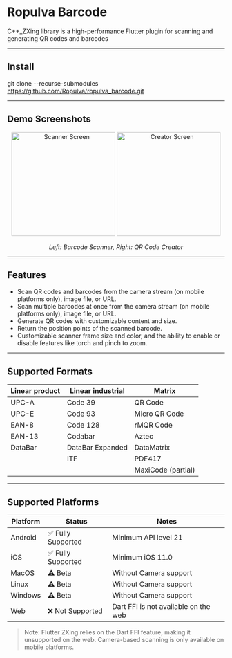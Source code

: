 # Ropulva Barcode

C++_ZXing library is a high-performance Flutter plugin for scanning and generating QR codes and barcodes

---

## Install 

git clone --recurse-submodules https://github.com/Ropulva/ropulva_barcode.git

---

## Demo Screenshots

<p align="center">
  <img alt="Scanner Screen" src="https://user-images.githubusercontent.com/11523360/222677044-a15841a7-e617-44bb-b3a0-66b2d5b57dce.png" width="240">
  <img alt="Creator Screen" src="https://user-images.githubusercontent.com/11523360/222677058-60a676fd-c229-4b51-8780-f40155cb5db6.png" width="240">
</p>
<p align="center">
  <i>Left: Barcode Scanner, Right: QR Code Creator</i>
</p>

---

## Features

- Scan QR codes and barcodes from the camera stream (on mobile platforms only), image file, or URL.
- Scan multiple barcodes at once from the camera stream (on mobile platforms only), image file, or URL.
- Generate QR codes with customizable content and size.
- Return the position points of the scanned barcode.
- Customizable scanner frame size and color, and the ability to enable or disable features like torch and pinch to zoom.

---

## Supported Formats

| Linear product | Linear industrial | Matrix             |
|----------------|-------------------|--------------------|
| UPC-A          | Code 39           | QR Code            |
| UPC-E          | Code 93           | Micro QR Code      |
| EAN-8          | Code 128          | rMQR Code          |
| EAN-13         | Codabar           | Aztec              |
| DataBar        | DataBar Expanded  | DataMatrix         |
|                | ITF               | PDF417             |
|                |                   | MaxiCode (partial) |

---

## Supported Platforms

| Platform   | Status               | Notes                                     |
|------------|----------------------|-------------------------------------------|
| Android    | ✅ Fully Supported   | Minimum API level 21                      |
| iOS        | ✅ Fully Supported   | Minimum iOS 11.0                          |
| MacOS      | ⚠️ Beta              | Without Camera support                    |
| Linux      | ⚠️ Beta              | Without Camera support                    |
| Windows    | ⚠️ Beta              | Without Camera support                    |
| Web        | ❌ Not Supported     | Dart FFI is not available on the web      |

> Note: Flutter ZXing relies on the Dart FFI feature, making it unsupported on the web. Camera-based scanning is only available on mobile platforms.